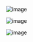 ![image](https://github.com/GuilhermeFeitoza/Pizzaria/assets/40674855/4bbdb90e-3cb9-48ad-8302-891b5ae85090)


![image](https://github.com/GuilhermeFeitoza/Pizzaria/assets/40674855/fecd4d1e-324e-4613-901f-0f9be04bd753)

![image](https://github.com/GuilhermeFeitoza/Pizzaria/assets/40674855/e202aea8-aaed-402f-a497-908f3402a4c6)
